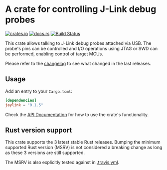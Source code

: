 # A crate for controlling J-Link debug probes

[![crates.io](https://img.shields.io/crates/v/jaylink.svg)](https://crates.io/crates/jaylink)
[![docs.rs](https://docs.rs/jaylink/badge.svg)](https://docs.rs/jaylink/)
[![Build Status](https://travis-ci.org/jonas-schievink/jaylink.svg?branch=master)](https://travis-ci.org/jonas-schievink/jaylink)

This crate allows talking to J-Link debug probes attached via USB. The probe's
pins can be controlled and I/O operations using JTAG or SWD can be performed,
enabling control of target MCUs.

Please refer to the [changelog](CHANGELOG.md) to see what changed in the last
releases.

## Usage

Add an entry to your `Cargo.toml`:

```toml
[dependencies]
jaylink = "0.1.5"
```

Check the [API Documentation](https://docs.rs/jaylink/) for how to use the
crate's functionality.

## Rust version support

This crate supports the 3 latest stable Rust releases. Bumping the minimum
supported Rust version (MSRV) is not considered a breaking change as long as
these 3 versions are still supported.

The MSRV is also explicitly tested against in [.travis.yml](.travis.yml).
